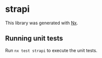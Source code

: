 # strapi

This library was generated with [Nx](https://nx.dev).

## Running unit tests

Run `nx test strapi` to execute the unit tests.
